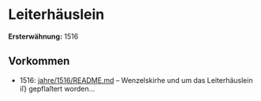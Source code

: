 # Leiterhäuslein

**Ersterwähnung:** 1516

## Vorkommen
- 1516: [jahre/1516/README.md](../jahre/1516/README.md) – Wenzelskirhe und um
das Leiterhäuslein iſ} gepflaſtert worden...
